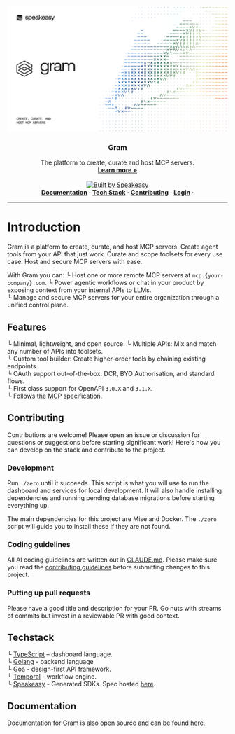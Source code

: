
[![Gram](banner.png)](https://getgram.ai)

<h3 align="center">Gram</h3>

<p align="center">
    The platform to create, curate and host MCP servers.
    <br />
    <a href="https://www.speakeasy.com/product/gram"><strong>Learn more »</strong></a>
    <br />
    <br />
    <a href="https://speakeasy.com/"><img alt="Built by Speakeasy" src="https://www.speakeasy.com/assets/badges/built-by-speakeasy.svg" />
    <br />
  </a>
    <a href="#Documentation"><strong>Documentation</strong></a> ·
    <a href="#Techstack"><strong>Tech Stack</strong></a> ·
    <a href="#Contributing"><strong>Contributing</strong></a> ·
    <a href="https://app.getgram.ai/"><strong>Login</strong></a> ·
</p>

<p align="center">

</p>

<hr />

# Introduction

Gram is a platform to create, curate, and host MCP servers. Create agent tools from your API that just work. Curate and scope toolsets for every use case. Host and secure MCP servers with ease.

With Gram you can:
└ Host one or more remote MCP servers at `mcp.{your-company}.com`.
└ Power agentic workflows or chat in your product by exposing context from your internal APIs to LLMs.  
└ Manage and secure MCP servers for your entire organization through a unified control plane.

## Features

└ Minimal, lightweight, and open source.
└ Multiple APIs: Mix and match any number of APIs into toolsets.  
└ Custom tool builder: Create higher-order tools by chaining existing endpoints.  
└ OAuth support out-of-the-box: DCR, BYO Authorisation, and standard flows.  
└ First class support for OpenAPI `3.0.X` and `3.1.X`.  
└ Follows the [MCP](https://modelcontextprotocol.io/docs/getting-started/intro) specification.

## Contributing

Contributions are welcome! Please open an issue or discussion for questions or suggestions before starting significant work!
Here's how you can develop on the stack and contribute to the project.

### Development

Run `./zero` until it succeeds. This script is what you will use to run the dashboard and services for local development. It will also handle installing dependencies and running pending database migrations before starting everything up.

The main dependencies for this project are Mise and Docker. The `./zero` script will guide you to install these if they are not found.

### Coding guidelines

All AI coding guidelines are written out in [CLAUDE.md](./CLAUDE.md). Please make sure you read the [contributing guidelines](./CONTRIBUTING.md) before submitting changes to this project.

### Putting up pull requests

Please have a good title and description for your PR. Go nuts with streams of commits but invest in a reviewable PR with good context.  

## Techstack

└ [TypeScript](https://www.typescriptlang.org/) – dashboard language.  
└ [Golang](https://go.dev/) - backend language  
└ [Goa](https://github.com/goadesign/goa) - design-first API framework.  
└ [Temporal](https://temporal.io/) - workflow engine.  
└ [Speakeasy](https://www.speakeasy.com/) - Generated SDKs. Spec hosted [here](http://app.getgram.ai/openapi.yaml).

## Documentation

Documentation for Gram is also open source and can be found [here](https://docs.getgram.ai/).